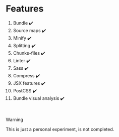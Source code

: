 # Features

1. Bundle ✔️
2. Source maps ✔️
3. Minify ✔️
4. Splitting ✔️
5. Chunks-files ✔️
6. Linter ✔️
7. Sass ✔️
8. Compress ✔️
9. JSX features ✔️
10. PostCSS ✔️
11. Bundle visual analysis ✔️

&nbsp;
>[!WARNING]
> Τhis is just a personal experiment, is not completed.
